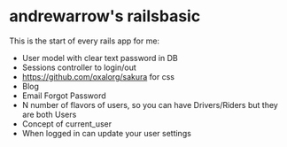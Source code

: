 # andrewarrow's railsbasic

This is the start of every rails app for me:

* User model with clear text password in DB
* Sessions controller to login/out
* https://github.com/oxalorg/sakura for css
* Blog
* Email Forgot Password
* N number of flavors of users, so you can have Drivers/Riders but they are both Users
* Concept of current_user
* When logged in can update your user settings


